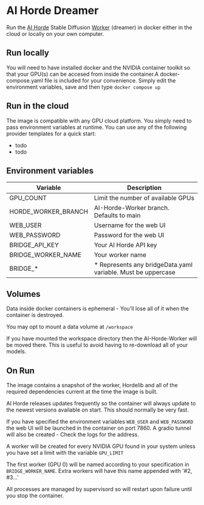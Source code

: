 # AI Horde Dreamer
Run the [AI Horde](https://aihorde.net) Stable Diffusion [Worker](https://github.com/Haidra-Org/AI-Horde-Worker)  (dreamer) in docker either in the cloud or locally on your own computer.

## Run locally
You will need to have installed docker and the NVIDIA container toolkit so that your GPU(s) can be accesed from inside the container.A docker-compose.yaml file is included for your convenience. Simply edit the environment variables, save and then type `docker compose up`

## Run in the cloud
The image is compatible with any GPU cloud platform. You simply need to pass environment variables at runtime. You can use any of the following provider templates for a quick start:
- todo
- todo

## Environment variables

| Variable      | Description |
| ----------- | ----------- |
| GPU_COUNT      | Limit the number of available GPUs     
| HORDE_WORKER_BRANCH | AI-Horde-Worker branch. Defaults to main |
| WEB_USER   | Username for the web UI        |
| WEB_PASSWORD   | Password for the web UI        |
| BRIDGE_API_KEY   | Your AI Horde API key  |
| BRIDGE_WORKER_NAME  | Your worker name        |
| BRIDGE_*   | * Represents any bridgeData.yaml variable. Must be uppercase        |

## Volumes

Data inside docker containers is ephemeral - You'll lose all of it when the container is destroyed.

You may opt to mount a data volume at `/workspace`

If you have mounted the workspace directory then the AI-Horde-Worker will be moved there. This is useful to avoid having to re-download all of your models.

## On Run

The image contains a snapshot of the worker, Hordelib and all of the required dependencies current at the time the image is built.

AI Horde releases updates frequently so the container will always update to the newest versions available on start. This should normally be very fast.

If you have specified the environment variables `WEB_USER` and `WEB_PASSWORD` the web UI will be launched in the container on port 7860. A gradio tunnel will also be created - Check the logs for the address.

A worker will be created for every NVIDIA GPU found in your system unless you have set a limit with the variable `GPU_LIMIT`

The first worker (GPU 0) will be named according to your specification in `BRIDGE_WORKER_NAME`. Extra workers will have this name appended with '#2, #3...'

All processes are managed by supervisord so will restart upon failure until you stop the container.



